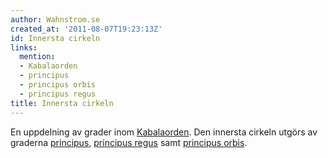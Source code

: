```yaml
---
author: Wahnstrom.se
created_at: '2011-08-07T19:23:13Z'
id: Innersta cirkeln
links:
  mention:
  - Kabalaorden
  - principus
  - principus orbis
  - principus regus
title: Innersta cirkeln
---
```


En uppdelning av grader inom [Kabalaorden]. Den innersta cirkeln utgörs av graderna [principus],
[principus regus] samt [principus orbis].

  [Kabalaorden]: Kabalaorden
  [principus]: principus
  [principus regus]: principus_regus
  [principus orbis]: principus_orbis